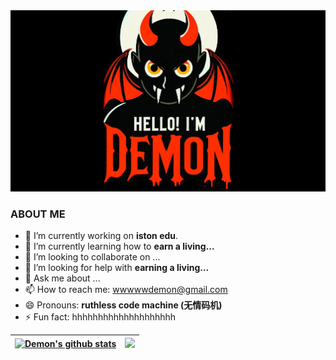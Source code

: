 <img with="100%" alt="Hello, I'm Demon!" src="./assets/demon.png" />

### ABOUT ME
- 🔭 I’m currently working on **iston edu**.
- 🌱 I’m currently learning how to **earn a living...**
- 👯 I’m looking to collaborate on ...
- 🤔 I’m looking for help with **earning a living...**
- 💬 Ask me about ...
- 📫 How to reach me: wwwwwdemon@gmail.com
- 😄 Pronouns: **ruthless code machine (无情码机)**
- ⚡ Fun fact: hhhhhhhhhhhhhhhhhhhh

| <a href="https://github.com/lilhammer111/lilhammer111"><img width="60%" src="https://github-readme-stats.vercel.app/api?username=lilhammer111&show_icons=true&include_all_commits=true&theme=monokai&hide_border=true" alt="Demon's github stats" /></a> | <a href="https://github.com/lilhammer111/lilhammer111"><img width="40%" src="https://github-readme-stats.vercel.app/api/top-langs/?username=lilhammer111&layout=compact&theme=monokai&hide_border=true" /></a> |
| ------------- | ------------- |


<!--
**lilhammer111/lilhammer111** is a ✨ _special_ ✨ repository because its `README.md` (this file) appears on your GitHub profile.

Here are some ideas to get you started:

- 🔭 I’m currently working on ...
- 🌱 I’m currently learning ...
- 👯 I’m looking to collaborate on ...
- 🤔 I’m looking for help with ...
- 💬 Ask me about ...
- 📫 How to reach me: ...
- 😄 Pronouns: ...
- ⚡ Fun fact: ...
-->
